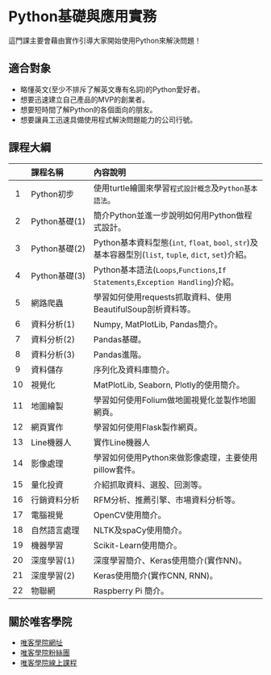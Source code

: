 # Python基礎與應用實務

這門課主要會藉由實作引導大家開始使用Python來解決問題！

## 適合對象

* 略懂英文(至少不排斥了解英文專有名詞)的Python愛好者。
* 想要迅速建立自己產品的MVP的創業者。
* 想要短時間了解Python的各個面向的朋友。
* 想要讓員工迅速具備使用程式解決問題能力的公司行號。

## 課程大綱

||課程名稱|內容說明|
|:-:|:-|:-|
|1|Python初步|使用turtle繪圖來學習`程式設計概念`及`Python基本語法`。|
|2|<nobr>Python基礎(1)</nobr>|簡介Python並進一步說明如何用Python做程式設計。|
|3|Python基礎(2)|Python基本資料型態(`int`, `float`, `bool`, `str`)及基本容器型別(`list`, `tuple`, `dict`, `set`)介紹。|
|4|Python基礎(3)|Python基本語法(`Loops`,`Functions`,`If Statements`,`Exception Handling`)介紹。|
|5|網路爬蟲|學習如何使用requests抓取資料、使用BeautifulSoup剖析資料等。|
|6|資料分析(1)|Numpy, MatPlotLib, Pandas簡介。|
|7|資料分析(2)|Pandas基礎。|
|8|資料分析(3)|Pandas進階。|
|9|資料儲存|序列化及資料庫簡介。|
|10|視覺化|MatPlotLib, Seaborn, Plotly的使用簡介。|
|11|地圖繪製|學習如何使用Folium做地圖視覺化並製作地圖網頁。|
|12|網頁實作|學習如何使用Flask製作網頁。|
|13|Line機器人|實作Line機器人|
|14|影像處理|學習如何使用Python來做影像處理，主要使用pillow套件。|
|15|量化投資|介紹抓取資料、選股、回測等。|
|16|行銷資料分析|RFM分析、推薦引擎、市場資料分析等。|
|17|電腦視覺|OpenCV使用簡介。|
|18|自然語言處理|NLTK及spaCy使用簡介。|
|19|機器學習|Scikit-Learn使用簡介。|
|20|深度學習(1)|深度學習簡介、Keras使用簡介(實作NN)。|
|21|深度學習(2)|Keras使用簡介(實作CNN, RNN)。|
|22|物聯網|Raspberry Pi 簡介。|

## 關於唯客學院

* [唯客學院網址](http://www.vcdemy.com)
* [唯客學院粉絲團](https://www.facebook.com/KHPYAcademy/)
* [唯客學院線上課程](https://khpy.teachable.com)
